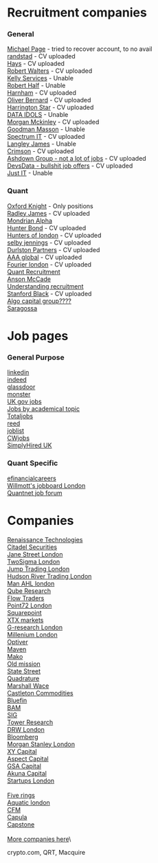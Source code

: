 # Recruitment companies
### General 
[Michael Page](https://www.michaelpage.com/) - tried to recover account, to no avail\
[randstad](https://www.randstad.com/) - CV uploaded\
[Hays](https://www.haysplc.com/) - CV uploaded\
[Robert Walters](https://www.robertwalters.com/) - CV uploaded\
[Kelly Services](https://www.kellyservices.com/) - Unable\
[Robert Half](https://www.roberthalf.com/us/en) - Unable\
[Harnham](https://www.harnham.com/) - CV uploaded\
[Oliver Bernard](https://oliverbernard.com/jobs) - CV uploaded\
[Harrington Star](https://www.harringtonstarr.com/) - CV uploaded\
[DATA IDOLS](https://www.dataidols.com/) - Unable\
[Morgan Mckinley](https://www.morganmckinley.com/) - CV uploaded\
[Goodman Masson](https://jobs.goodmanmasson.com/) - Unable\
[Spectrum IT](https://www.spectrumit.co.uk/job-search/?) - CV uploaded\
[Langley James](https://www.langleyjames.com/) - Unable\
[Crimson](https://www.crimson.co.uk/) - CV uploaded\
[Ashdown Group - not a lot of jobs](https://www.ashdowngroup.com/) - CV uploaded\
[DevsData - bullshit job offers](https://devsdata.com/careers/) - CV uploaded\
[Just IT](https://www.justit.co.uk/) - Unable

### Quant
[Oxford Knight](https://oxfordknight.co.uk/) - Only positions\
[Radley James](https://radleyjames.com/) - CV uploaded\
[Mondrian Alpha](https://www.mondrian-alpha.com/)\
[Hunter Bond](https://www.hunterbond.com/) - CV uploaded\
[Hunters of london](https://hunterslondon.com/) - CV uploaded\
[selby jennings](https://www.selbyjennings.com/) - CV uploaded\
[Durlston Partners](https://durlstonpartners.com/) - CV uploaded\
[AAA global](https://aaaglobal.co.uk/) - CV uploaded\
[Fourier london](https://fourier.london/) - CV uploaded\
[Quant Recruitment](https://www.quantrecruitment.co.uk/)\
[Anson McCade](https://www.ansonmccade.com/work_for_us.php)\
[Understanding recruitment](https://www.understandingrecruitment.com/)\
[Stanford Black](https://www.stanfordblack.com/jobs-board) - CV uploaded\
[Algo capital group????](https://algocapitalgroup.com/)\
[Saragossa](https://saragossa.co.uk/)


# Job pages

### General Purpose
[linkedin](https://www.linkedin.com/)\
[indeed](https://www.indeed.com/)\
[glassdoor](https://www.glassdoor.com/index.htm)\
[monster](https://www.monster.com/)\
[UK gov jobs](https://www.gov.uk/find-a-job)\
[Jobs by academical topic](https://www.jobs.ac.uk/)\
[Totaljobs](https://www.totaljobs.com/)\
[reed](https://www.reed.co.uk/)\
[joblist](https://www.joblist.com/)\
[CWjobs](https://www.cwjobs.co.uk/)\
[SimplyHired UK](https://www.simplyhired.co.uk/)

### Quant Specific
[efinancialcareers](https://www.efinancialcareers.com/)\
[Willmott's jobboard London](https://wilmott.com/jobs/?show_results=1&query=&location=London)\
[Quantnet job forum](https://quantnet.com/forum/quant-jobs.39/)

# Companies
[Renaissance Technologies](https://www.rentec.com/Careers.action?jobs=true)\
[Citadel Securities](https://www.citadelsecurities.com/careers/open-opportunities/positions-for-professionals/)\
[Jane Street London](https://www.janestreet.com/join-jane-street/open-roles/?type=experienced-candidates&location=london)\
[TwoSigma London](https://careers.twosigma.com/careers/OpenRoles/?5079=%5B16718359%5D&5079_format=3144&listFilterMode=1&jobRecordsPerPage=10&)\
[Jump Trading London](https://www.jumptrading.com/careers/?locations=London)\
[Hudson River Trading London](https://www.hudsonrivertrading.com/careers/?_offices=London)\
[Man AHL london](https://job-boards.eu.greenhouse.io/mangroup?offices%5B%5D=4015744101)\
[Qube Research](https://www.qube-rt.com/careers/)\
[Flow Traders](https://www.flowtraders.com/careers/job-search/)\
[Point72 London](https://careers.point72.com/?location=london)\
[Squarepoint](https://www.squarepoint-capital.com/open-opportunities?id=5802354)\
[XTX markets](https://www.xtxmarkets.com/#careers)\
[G-research London](https://www.gresearch.com/vacancies/?specialism=&location=london)\
[Millenium London](https://mlp.eightfold.ai/careers?location=London%2C%20England%2C%20United%20Kingdom&pid=755939959782&domain=mlp.com&sort_by=relevance&triggerGoButton=false)\
[Optiver]()\
[Maven]()\
[Mako]()\
[Old mission]()\
[State Street]()\
[Quadrature]()\
[Marshall Wace]()\
[Castleton Commodities]()\
[Bluefin]()\
[BAM](https://bambusdev.my.site.com/s/)\
[SIG](https://careers.sig.com/search-results?qcity=London&qcountry=United%20Kingdom)\
[Tower Research](https://tower-research.com/open-positions/)\
[DRW London](https://www.drw.com/work-at-drw/listings?filterType=city&value=London)\
[Bloomberg](https://bloomberg.avature.net/careers)\
[Morgan Stanley London](https://morganstanley.eightfold.ai/careers?location=London%2C%20England%2C%20United%20Kingdom&pid=549782945109&domain=morganstanley.com&sort_by=relevance&triggerGoButton=false&triggerGoButton=true&source=mscom)\
[XY Capital](https://job-boards.eu.greenhouse.io/xycapital)\
[Aspect Capital](https://aspectcapital-94a5ce.careers.hibob.com/jobs) \
[GSA Capital](https://www.gsacapital.com/join-us#jobs)\
[Akuna Capital](https://akunacapital.com/careers)\
[Startups London](https://london.startups-list.com/startups/trading?utm_source=chatgpt.com)\
\
[Five rings](https://fiverings.com/careers/)\
[Aquatic london](https://job-boards.greenhouse.io/aquaticcapitalmanagement?offices%5B%5D=4056395002)\
[CFM](https://jobs.cfm.com/search/?createNewAlert=false&q=&locationsearch=London&optionsFacetsDD_shifttype=&optionsFacetsDD_city=&optionsFacetsDD_department=)\
[Capula](https://www.capulaglobal.com/working-at-capula/careers/#job-openings)\
[Capstone](https://www.capstoneco.com/careers/)\
\
[More companies here](https://gist.github.com/chrisaycock/8b7a37b1f97549517cb7789be5b06266)\




crypto.com, QRT, Macquire




